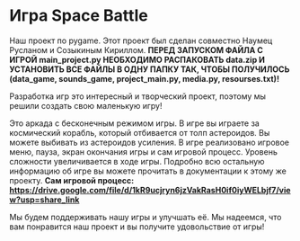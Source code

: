 # Игра Space Battle

Наш проект по pygame. Этот проект был сделан совместно Наумец Русланом и Созыкиным Кириллом.
**ПЕРЕД ЗАПУСКОМ ФАЙЛА С ИГРОЙ main_project.py НЕОБХОДИМО РАСПАКОВАТЬ data.zip И УСТАНОВИТЬ ВСЕ ФАЙЛЫ В ОДНУ ПАПКУ ТАК, ЧТОБЫ ПОЛУЧИЛОСЬ (data_game, sounds_game,
project_main.py, media.py, resourses.txt)!**

Разработка игр это интересный и творческий проект,
поэтому мы решили создать свою маленькую игру!

Это аркада с бесконечным режимом игры. В игре вы играете за космический корабль,
который отбивается от толп астероидов. Вы можете выбивать из астероидов усиления.
В игре реализовано игровое меню, пауза, экран окончания игры и сам игровой процесс.
Уровень сложности увеличивается в ходе игры. Подробно всю остальную информацию
об игре вы можете прочитать в документации к этому же проекту.
**Сам игровой процесс: https://drive.google.com/file/d/1kR9ucjryn6jzVakRasH0if0iyWELbjf7/view?usp=share_link**

Мы будем поддерживать нашу игры и улучшать её. Мы надеемся, что вам понравится
наш проект и вы получите удовольствие от игры!
